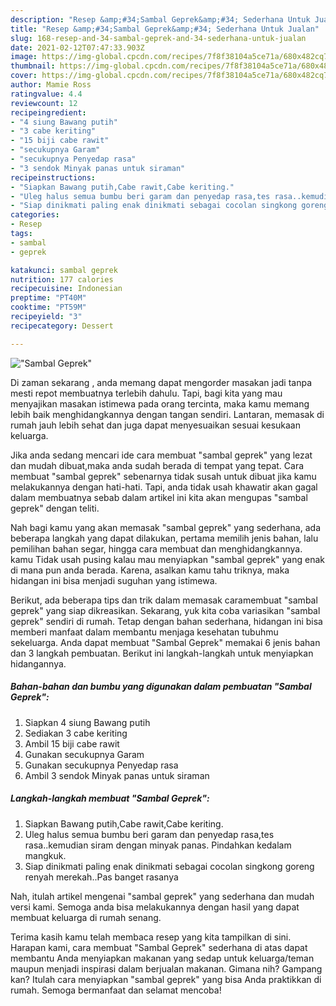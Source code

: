 ```yaml
---
description: "Resep &amp;#34;Sambal Geprek&amp;#34; Sederhana Untuk Jualan"
title: "Resep &amp;#34;Sambal Geprek&amp;#34; Sederhana Untuk Jualan"
slug: 168-resep-and-34-sambal-geprek-and-34-sederhana-untuk-jualan
date: 2021-02-12T07:47:33.903Z
image: https://img-global.cpcdn.com/recipes/7f8f38104a5ce71a/680x482cq70/sambal-geprek-foto-resep-utama.jpg
thumbnail: https://img-global.cpcdn.com/recipes/7f8f38104a5ce71a/680x482cq70/sambal-geprek-foto-resep-utama.jpg
cover: https://img-global.cpcdn.com/recipes/7f8f38104a5ce71a/680x482cq70/sambal-geprek-foto-resep-utama.jpg
author: Mamie Ross
ratingvalue: 4.4
reviewcount: 12
recipeingredient:
- "4 siung Bawang putih"
- "3 cabe keriting"
- "15 biji cabe rawit"
- "secukupnya Garam"
- "secukupnya Penyedap rasa"
- "3 sendok Minyak panas untuk siraman"
recipeinstructions:
- "Siapkan Bawang putih,Cabe rawit,Cabe keriting."
- "Uleg halus semua bumbu beri garam dan penyedap rasa,tes rasa..kemudian siram dengan minyak panas. Pindahkan kedalam mangkuk."
- "Siap dinikmati paling enak dinikmati sebagai cocolan singkong goreng renyah merekah..Pas banget rasanya"
categories:
- Resep
tags:
- sambal
- geprek

katakunci: sambal geprek 
nutrition: 177 calories
recipecuisine: Indonesian
preptime: "PT40M"
cooktime: "PT59M"
recipeyield: "3"
recipecategory: Dessert

---
```



![&#34;Sambal Geprek&#34;](https://img-global.cpcdn.com/recipes/7f8f38104a5ce71a/680x482cq70/sambal-geprek-foto-resep-utama.jpg)

Di zaman  sekarang , anda memang dapat mengorder masakan jadi tanpa mesti repot membuatnya terlebih dahulu. Tapi, bagi kita yang mau menyajikan masakan istimewa pada orang tercinta, maka kamu memang lebih baik menghidangkannya dengan tangan sendiri. Lantaran, memasak di rumah jauh lebih sehat dan juga dapat menyesuaikan sesuai kesukaan keluarga.

Jika anda sedang mencari ide cara membuat &#34;sambal geprek&#34; yang lezat dan mudah dibuat,maka anda sudah berada di tempat yang tepat. Cara membuat &#34;sambal geprek&#34;  sebenarnya tidak susah untuk dibuat jika kamu melakukannya dengan hati-hati. Tapi, anda tidak usah khawatir akan gagal dalam membuatnya 
sebab dalam artikel ini kita akan mengupas &#34;sambal geprek&#34; dengan teliti.  



Nah bagi kamu yang akan memasak &#34;sambal geprek&#34; yang sederhana, ada beberapa langkah yang dapat dilakukan, pertama memilih jenis bahan, lalu pemilihan bahan segar, hingga cara membuat dan menghidangkannya. kamu Tidak usah pusing kalau mau menyiapkan &#34;sambal geprek&#34; yang enak di mana pun anda berada. Karena, asalkan kamu  tahu triknya, maka hidangan ini bisa menjadi suguhan yang istimewa.

Berikut, ada beberapa tips dan trik dalam memasak caramembuat &#34;sambal geprek&#34; yang siap dikreasikan. Sekarang, yuk kita coba variasikan &#34;sambal geprek&#34; sendiri di rumah. Tetap dengan bahan sederhana, hidangan ini bisa memberi manfaat dalam membantu menjaga kesehatan tubuhmu sekeluarga. Anda dapat membuat &#34;Sambal Geprek&#34; memakai 6 jenis bahan dan 3 langkah pembuatan. Berikut ini langkah-langkah untuk menyiapkan hidangannya.

<!--inarticleads1-->

##### Bahan-bahan dan bumbu yang digunakan dalam pembuatan &#34;Sambal Geprek&#34;:

1. Siapkan 4 siung Bawang putih
1. Sediakan 3 cabe keriting
1. Ambil 15 biji cabe rawit
1. Gunakan secukupnya Garam
1. Gunakan secukupnya Penyedap rasa
1. Ambil 3 sendok Minyak panas untuk siraman




<!--inarticleads2-->

##### Langkah-langkah membuat &#34;Sambal Geprek&#34;:

1. Siapkan Bawang putih,Cabe rawit,Cabe keriting.
1. Uleg halus semua bumbu beri garam dan penyedap rasa,tes rasa..kemudian siram dengan minyak panas. Pindahkan kedalam mangkuk.
1. Siap dinikmati paling enak dinikmati sebagai cocolan singkong goreng renyah merekah..Pas banget rasanya




Nah, itulah artikel mengenai  &#34;sambal geprek&#34;  yang sederhana dan mudah versi kami. Semoga anda bisa melakukannya dengan hasil yang dapat membuat keluarga di rumah senang. 

Terima kasih kamu telah membaca resep yang kita tampilkan di sini. Harapan kami, cara membuat  &#34;Sambal Geprek&#34; sederhana di atas dapat membantu Anda menyiapkan makanan yang sedap untuk keluarga/teman maupun menjadi inspirasi dalam berjualan makanan. Gimana nih? Gampang kan? Itulah cara menyiapkan &#34;sambal geprek&#34; yang bisa Anda praktikkan di rumah. Semoga bermanfaat dan selamat mencoba!

